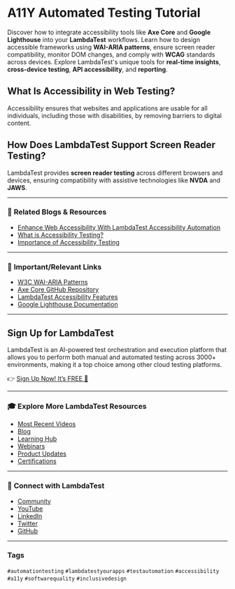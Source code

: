 # A11Y Automated Testing Tutorial

Discover how to integrate accessibility tools like **Axe Core** and **Google Lighthouse** into your **LambdaTest** workflows. Learn how to design accessible frameworks using **WAI-ARIA patterns**, ensure screen reader compatibility, monitor DOM changes, and comply with **WCAG** standards across devices. Explore LambdaTest's unique tools for **real-time insights**, **cross-device testing**, **API accessibility**, and **reporting**.
## What Is Accessibility in Web Testing?
Accessibility ensures that websites and applications are usable for all individuals, including those with disabilities, by removing barriers to digital content. 
## How Does LambdaTest Support Screen Reader Testing?
LambdaTest provides **screen reader testing** across different browsers and devices, ensuring compatibility with assistive technologies like **NVDA** and **JAWS**.

---
### 📖 **Related Blogs & Resources**
- [Enhance Web Accessibility With LambdaTest Accessibility Automation](https://bit.ly/3YRjhHk)  
- [What is Accessibility Testing?](https://bit.ly/4a1PGQ0)  
- [Importance of Accessibility Testing](https://bit.ly/3Z3zRoQ)  
---
### 🔗 **Important/Relevant Links**
- [W3C WAI-ARIA Patterns](https://www.w3.org/WAI/ARIA/apg/patterns/)  
- [Axe Core GitHub Repository](https://github.com/dequelabs/axe-core)  
- [LambdaTest Accessibility Features](https://www.lambdatest.com/blog/accessibility-testing-tools/)  
- [Google Lighthouse Documentation](https://developer.chrome.com/docs/lighthouse/)  
---
## **Sign Up for LambdaTest**  
LambdaTest is an AI-powered test orchestration and execution platform that allows you to perform both manual and automated testing across 3000+ environments, making it a top choice among other cloud testing platforms.  

👉 [Sign Up Now! It’s FREE 🙌](https://accounts.lambdatest.com/register)

---
### 🎓 **Explore More LambdaTest Resources**
- [Most Recent Videos](https://bit.ly/3PRAPyo)  
- [Blog](https://bit.ly/3yGVsUc)  
- [Learning Hub](https://bit.ly/3fr6l4Z)  
- [Webinars](https://bit.ly/37i41co)  
- [Product Updates](https://bit.ly/3717NGO)  
- [Certifications](https://bit.ly/3XwW0b0)  
---
### 🌟 **Connect with LambdaTest**
- [Community](https://bit.ly/3Aiz5oO)  
- [YouTube](https://bit.ly/3rH2Yfh)  
- [LinkedIn](https://bit.ly/3xA6F84)  
- [Twitter](https://bit.ly/3Cn0g3A)  
- [GitHub](https://bit.ly/3jowfYs)  

---

### **Tags**
`#automationtesting` `#lambdatestyourapps` `#testautomation` `#accessibility` `#a11y` `#softwarequality` `#inclusivedesign`
